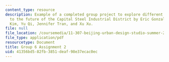 ```yaml
---
content_type: resource
description: Example of a completed group project to explore different approaches
  to the future of the Capital Steel Industrial District by Eric Gonzalez, Jae Kyung
  Kim, Yu Qi, Jennifer Tran, and Xu Xu.
file: null
file_location: /coursemedia/11-307-beijing-urban-design-studio-summer-2008/41356bd582fb3851deaf98e37ecac0ec_group6_assn2.pdf
file_type: application/pdf
resourcetype: Document
title: Group 6 Assignment 2
uid: 41356bd5-82fb-3851-deaf-98e37ecac0ec
---
```

